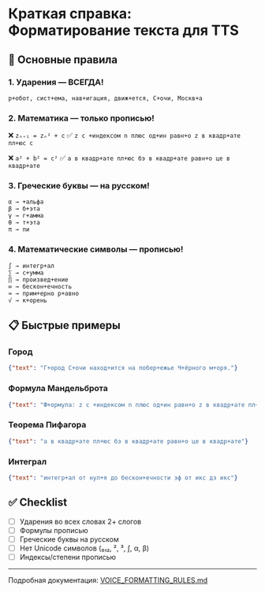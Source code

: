 # Краткая справка: Форматирование текста для TTS

## 🎯 Основные правила

### 1. Ударения — ВСЕГДА!
```
р+обот, сист+ема, нав+игация, движ+ется, С+очи, Москв+а
```

### 2. Математика — только прописью!

❌ `zₙ₊₁ = zₙ² + c`
✅ `z с +индексом n плюс од+ин равн+о z в квадр+ате пл+юс c`

❌ `a² + b² = c²`
✅ `а в квадр+ате пл+юс бэ в квадр+ате равн+о це в квадр+ате`

### 3. Греческие буквы — на русском!
```
α → +альфа
β → б+эта
γ → г+амма
θ → т+эта
π → пи
```

### 4. Математические символы — прописью!
```
∫ → интегр+ал
∑ → с+умма
∏ → произвед+ение
∞ → бескон+ечность
≈ → прим+ерно р+авно
√ → к+орень
```

## 📋 Быстрые примеры

### Город
```json
{"text": "Г+ород С+очи наход+ится на побер+ежье Ч+ёрного м+оря."}
```

### Формула Мандельброта
```json
{"text": "Ф+ормула: z с +индексом n плюс од+ин равн+о z в квадр+ате пл+юс c"}
```

### Теорема Пифагора
```json
{"text": "а в квадр+ате пл+юс бэ в квадр+ате равн+о це в квадр+ате"}
```

### Интеграл
```json
{"text": "интегр+ал от нул+я до бескон+ечности эф от икс дэ икс"}
```

## ✅ Checklist

- [ ] Ударения во всех словах 2+ слогов
- [ ] Формулы прописью
- [ ] Греческие буквы на русском
- [ ] Нет Unicode символов (₀₁₂, ², ³, ∫, α, β)
- [ ] Индексы/степени прописью

---

Подробная документация: [VOICE_FORMATTING_RULES.md](./VOICE_FORMATTING_RULES.md)
